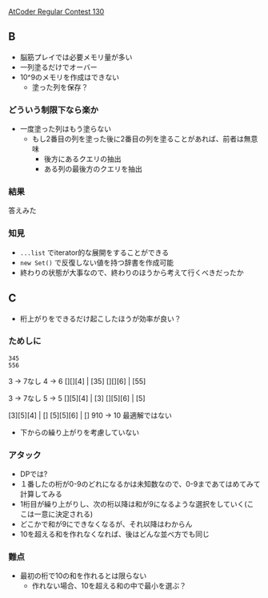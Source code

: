 [AtCoder Regular Contest 130](https://atcoder.jp/contests/arc130)

## B
- 脳筋プレイでは必要メモリ量が多い
- 一列塗るだけでオーバー
- 10^9のメモリを作成はできない
    - 塗った列を保存？

### どういう制限下なら楽か
- 一度塗った列はもう塗らない
    - もし2番目の列を塗った後に2番目の列を塗ることがあれば、前者は無意味
        - 後方にあるクエリの抽出
        - ある列の最後方のクエリを抽出
### 結果
答えみた

### 知見
- `...list` でiterator的な展開をすることができる
- `new Set()` で反復しない値を持つ辞書を作成可能
- 終わりの状態が大事なので、終わりのほうから考えて行くべきだったか


## C
- 桁上がりをできるだけ起こしたほうが効率が良い？

### ためしに
```
345
556
```
3 -> 7なし
4 -> 6
[][][4] | [35]
[][][6] | [55]

3 -> 7なし
5 -> 5
[][5][4] | [3]
[][5][6] | [5]

[3][5][4] | []
[5][5][6] | []
910 -> 10
最適解ではない

- 下からの繰り上がりを考慮していない

### アタック
- DPでは?
- １番したの桁が0-9のどれになるかは未知数なので、0-9まであてはめてみて計算してみる
- 1桁目が繰り上がりし、次の桁以降は和が9になるような選択をしていく(ここは一意に決定される)
- どこかで和が9にできなくなるが、それ以降はわからん
- 10を超える和を作れなくなれば、後はどんな並べ方でも同じ

### 難点
- 最初の桁で10の和を作れるとは限らない
    - 作れない場合、10を超える和の中で最小を選ぶ？
